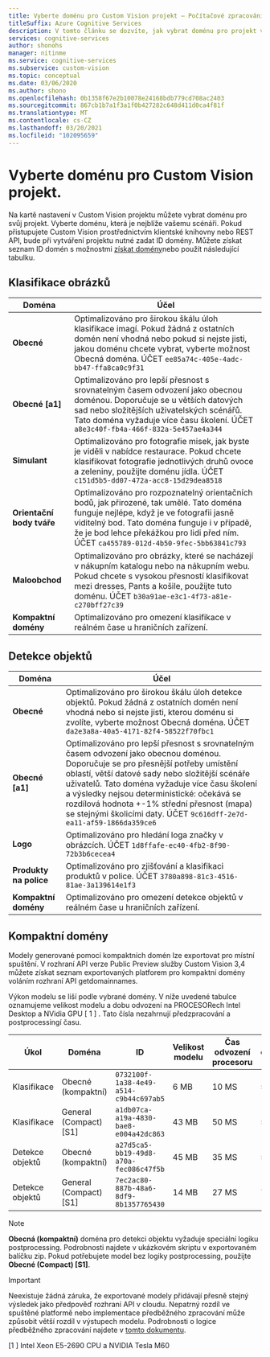 ```yaml
---
title: Vyberte doménu pro Custom Vision projekt – Počítačové zpracování obrazu
titleSuffix: Azure Cognitive Services
description: V tomto článku se dozvíte, jak vybrat doménu pro projekt v Custom Vision Service.
services: cognitive-services
author: shonohs
manager: nitinme
ms.service: cognitive-services
ms.subservice: custom-vision
ms.topic: conceptual
ms.date: 03/06/2020
ms.author: shono
ms.openlocfilehash: 0b1358f67e2b10078e24168bdb779cd708ac2403
ms.sourcegitcommit: 867cb1b7a1f3a1f0b427282c648d411d0ca4f81f
ms.translationtype: MT
ms.contentlocale: cs-CZ
ms.lasthandoff: 03/20/2021
ms.locfileid: "102095659"
---
```

# <a name="select-a-domain-for-a-custom-vision-project"></a>Vyberte doménu pro Custom Vision projekt.

Na kartě nastavení v Custom Vision projektu můžete vybrat doménu pro svůj projekt. Vyberte doménu, která je nejblíže vašemu scénáři. Pokud přistupujete Custom Vision prostřednictvím klientské knihovny nebo REST API, bude při vytváření projektu nutné zadat ID domény. Můžete získat seznam ID domén s možnostmi [získat domény](https://westus2.dev.cognitive.microsoft.com/docs/services/Custom_Vision_Training_3.3/operations/5eb0bcc6548b571998fddeab)nebo použít následující tabulku.

## <a name="image-classification"></a>Klasifikace obrázků

|Doména|Účel|
|---|---|
|__Obecné__| Optimalizováno pro širokou škálu úloh klasifikace imagí. Pokud žádná z ostatních domén není vhodná nebo pokud si nejste jisti, jakou doménu chcete vybrat, vyberte možnost Obecná doména. ÚČET `ee85a74c-405e-4adc-bb47-ffa8ca0c9f31`|
|__Obecné [a1]__| Optimalizováno pro lepší přesnost s srovnatelným časem odvození jako obecnou doménou. Doporučuje se u větších datových sad nebo složitějších uživatelských scénářů. Tato doména vyžaduje více času školení. ÚČET `a8e3c40f-fb4a-466f-832a-5e457ae4a344`|
|__Simulant__|Optimalizováno pro fotografie misek, jak byste je viděli v nabídce restaurace. Pokud chcete klasifikovat fotografie jednotlivých druhů ovoce a zeleniny, použijte doménu jídla. ÚČET `c151d5b5-dd07-472a-acc8-15d29dea8518`|
|__Orientační body tváře__|Optimalizováno pro rozpoznatelný orientačních bodů, jak přirozené, tak umělé. Tato doména funguje nejlépe, když je ve fotografii jasně viditelný bod. Tato doména funguje i v případě, že je bod lehce překážkou pro lidi před ním. ÚČET `ca455789-012d-4b50-9fec-5bb63841c793`|
|__Maloobchod__|Optimalizováno pro obrázky, které se nacházejí v nákupním katalogu nebo na nákupním webu. Pokud chcete s vysokou přesností klasifikovat mezi dresses, Pants a košile, použijte tuto doménu. ÚČET `b30a91ae-e3c1-4f73-a81e-c270bff27c39`|
|__Kompaktní domény__| Optimalizováno pro omezení klasifikace v reálném čase u hraničních zařízení.|

## <a name="object-detection"></a>Detekce objektů

|Doména|Účel|
|---|---|
|__Obecné__| Optimalizováno pro širokou škálu úloh detekce objektů. Pokud žádná z ostatních domén není vhodná nebo si nejste jisti, kterou doménu si zvolíte, vyberte možnost Obecná doména. ÚČET `da2e3a8a-40a5-4171-82f4-58522f70fbc1`|
|__Obecné [a1]__| Optimalizováno pro lepší přesnost s srovnatelným časem odvození jako obecnou doménou. Doporučuje se pro přesnější potřeby umístění oblastí, větší datové sady nebo složitější scénáře uživatelů. Tato doména vyžaduje více času školení a výsledky nejsou deterministické: očekává se rozdílová hodnota +-1% střední přesnost (mapa) se stejnými školicími daty. ÚČET `9c616dff-2e7d-ea11-af59-1866da359ce6`|
|__Logo__|Optimalizováno pro hledání loga značky v obrázcích. ÚČET `1d8ffafe-ec40-4fb2-8f90-72b3b6cecea4`|
|__Produkty na police__|Optimalizováno pro zjišťování a klasifikaci produktů v police. ÚČET `3780a898-81c3-4516-81ae-3a139614e1f3`|
|__Kompaktní domény__| Optimalizováno pro omezení detekce objektů v reálném čase u hraničních zařízení.|

## <a name="compact-domains"></a>Kompaktní domény

Modely generované pomocí kompaktních domén lze exportovat pro místní spuštění. V rozhraní API verze Public Preview služby Custom Vision 3,4 můžete získat seznam exportovaných platforem pro kompaktní domény voláním rozhraní API getdomainnames.

Výkon modelu se liší podle vybrané domény. V níže uvedené tabulce oznamujeme velikost modelu a dobu odvození na PROCESORech Intel Desktop a NVidia GPU \[ 1 \] . Tato čísla nezahrnují předzpracování a postprocessingí času.

|Úkol|Doména|ID|Velikost modelu|Čas odvození procesoru|Čas odvození GPU|
|---|---|---|---|---|---|
|Klasifikace|Obecné (kompaktní)|`0732100f-1a38-4e49-a514-c9b44c697ab5`|6 MB|10 MS|5 MS|
|Klasifikace|General (Compact) [S1]|`a1db07ca-a19a-4830-bae8-e004a42dc863`|43 MB|50 MS|5 MS|
|Detekce objektů|Obecné (kompaktní)|`a27d5ca5-bb19-49d8-a70a-fec086c47f5b`|45 MB|35 MS|5 MS|
|Detekce objektů|General (Compact) [S1]|`7ec2ac80-887b-48a6-8df9-8b1357765430`|14 MB|27 MS|7 MS|

>[!NOTE]
>__Obecná (kompaktní)__ doména pro detekci objektu vyžaduje speciální logiku postprocessing. Podrobnosti najdete v ukázkovém skriptu v exportovaném balíčku zip. Pokud potřebujete model bez logiky postprocessing, použijte __Obecné (Compact) [S1]__.

>[!IMPORTANT]
>Neexistuje žádná záruka, že exportované modely přidávají přesně stejný výsledek jako předpověď rozhraní API v cloudu. Nepatrný rozdíl ve spuštěné platformě nebo implementace předběžného zpracování může způsobit větší rozdíl v výstupech modelu. Podrobnosti o logice předběžného zpracování najdete v [tomto dokumentu](quickstarts/image-classification.md).

\[1 \] Intel Xeon E5-2690 CPU a NVIDIA Tesla M60
